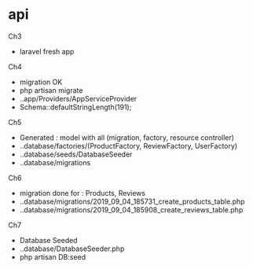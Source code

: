 # api

Ch3
- laravel fresh app

Ch4
- migration OK
- php artisan migrate
- ..app/Providers/AppServiceProvider
- Schema::defaultStringLength(191);


Ch5
- Generated : model with all (migration, factory, resource controller)
- ..database/factories/(ProductFactory, ReviewFactory, UserFactory)
- ..database/seeds/DatabaseSeeder
- ..database/migrations

Ch6
- migration done for : Products, Reviews
- ..database/migrations/2019_09_04_185731_create_products_table.php
- ..database/migrations/2019_09_04_185908_create_reviews_table.php

Ch7
- Database Seeded
- ..database/DatabaseSeeder.php
- php artisan DB:seed
